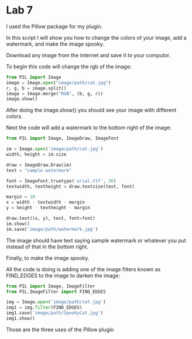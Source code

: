 # Lab 7
I used the Pillow package for my plugin.

In this script I will show you how to change the colors of your image, add a watermark, and make the image spooky.

Download any image from the internet and save it to your computor.

To begin this code will change the rgb of the image:

```python
from PIL import Image
image = Image.open("image/path/cat.jpg")
r, g, b = image.split()
image = Image.merge("RGB", (b, g, r))
image.show()
```

After doing the image.show() you should see your image with different colors.

Next the code will add a watermark to the bottom right of the image:

```python
from PIL import Image, ImageDraw, ImageFont

im = Image.open('image/path/cat.jpg')
width, height = im.size

draw = ImageDraw.Draw(im)
text = "sample watermark"

font = ImageFont.truetype('arial.ttf', 36)
textwidth, textheight = draw.textsize(text, font)

margin = 10
x = width - textwidth - margin
y = height - textheight - margin

draw.text((x, y), text, font=font)
im.show()
im.save('image/path/watermark.jpg')
```
The image should have text saying sample watermark or whatever you put instead of that in the bottom right.

Finally, to make the image spooky.

All the code is doing is adding one of the image filters known as FIND_EDGES to the image to darken the image:

```python
from PIL import Image, ImageFilter
from PIL.ImageFilter import FIND_EDGES

img = Image.open('image/path/cat.jpg')
img1 = img.filter(FIND_EDGES)
img1.save('image/path/SpookyCat.jpg')
img1.show()
```

Those are the three uses of the Pillow plugin
